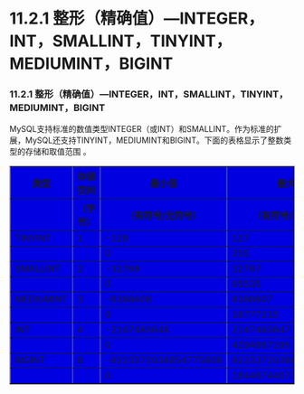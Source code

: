 # 11.2.1 整形（精确值）—INTEGER，INT，SMALLINT，TINYINT，MEDIUMINT，BIGINT

### 11.2.1 整形（精确值）—INTEGER，INT，SMALLINT，TINYINT，MEDIUMINT，BIGINT

MySQL支持标准的数值类型INTEGER（或INT）和SMALLINT。作为标准的扩展，MySQL还支持TINYINT，MEDIUMINT和BIGINT。下面的表格显示了整数类型的存储和取值范围	。

<table border="1" width='100%' cellspacing="0" cellpadding="0" bgcolor="write">
<tr>
<th>类型</th>
<th>存储空间</th>
<th>最小值</th>
<th>最大值</th>
</tr>
<tr>
<th></th>
<th>（字节）</th>
<th>（有符号/无符号）</th>
<th>（有符号/无符号）</th>
</tr>
<tr>
<td align="left">TINYINT</td>
<td align="left">1</td>
<td align="left">-128</td>
<td align="left">127</td>
</tr>
<tr>
<td align="left"></td>
<td align="left"></td>
<td align="left">0</td>
<td align="left">255</td>
</tr>
<tr>
<td align="left">SMALLINT</td>
<td align="left">2</td>
<td align="left">-32768</td>
<td align="left">32767</td>
</tr>
<tr>
<td align="left"></td>
<td align="left"></td>
<td align="left">0</td>
<td align="left">65535</td>
</tr>
<tr>
<td align="left">MEDIUMINT</td>
<td align="left">3</td>
<td align="left">-8388608</td>
<td align="left">8388607</td>
</tr>
<tr>
<td align="left"></td>
<td align="left"></td>
<td align="left">0</td>
<td align="left">16777215</td>
</tr>
<tr>
<td align="left">INT</td>
<td align="left">4</td>
<td align="left">-2147483648</td>
<td align="left">2147483647</td>
</tr>
<tr>
<td align="left"></td>
<td align="left"></td>
<td align="left">0</td>
<td align="left">4294967295</td>
</tr>
<tr>
<td align="left">BIGINT</td>
<td align="left">8</td>
<td align="left">-9223372036854775808</td>
<td align="left">9223372036854775807</td>
</tr>
<tr>
<td align="left"></td>
<td align="left"></td>
<td align="left">0</td>
<td align="left">18446744073709551615</td>
</tr>
</table>
